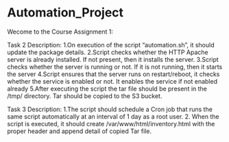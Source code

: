 # Automation_Project

Wecome to the Course Assignment 1:

Task 2 Description: 1.On execution of the script “automation.sh”, it should update the package details. 2.Script checks whether the HTTP Apache server is already installed. If not present, then it installs the server. 3.Script checks whether the server is running or not. If it is not running, then it starts the server 4.Script ensures that the server runs on restart/reboot, it checks whether the service is enabled or not. It enables the service if not enabled already 5.After executing the script the tar file should be present in the /tmp/ directory. Tar should be copied to the S3 bucket.

Task 3 Description: 1.The script should schedule a Cron job that runs the same script automatically at an interval of 1 day as a root user. 2. When the script is executed, it should create /var/www/html/inventory.html with the proper header and append detail of copied Tar file.
